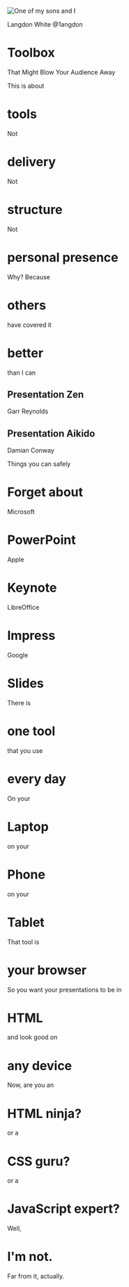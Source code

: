 ![One of my sons and I](https://secure.gravatar.com/avatar/c4efc9117e1e55a59b0d922c6198e2f5)

Langdon White
@1angdon

# Toolbox
That Might Blow Your Audience Away


This is about
# tools


Not
# delivery


Not
# structure


Not
# personal presence


Why? Because
# others
have covered it
# better
than I can


## Presentation Zen
Garr Reynolds


## Presentation Aikido
Damian Conway



Things you can safely
# Forget about


Microsoft
# PowerPoint


Apple
# Keynote


LibreOffice
# Impress


Google
# Slides


There is
# one tool
that you use
# every day


On your
# Laptop


on your
# Phone


on your
# Tablet


That tool is
# your browser


So you want your presentations to be in
# HTML


and look good on
# any device


Now, are you an
# HTML ninja?


or a
# CSS guru?


or a
# JavaScript expert?


Well,
# I'm not.
Far from it, actually.

